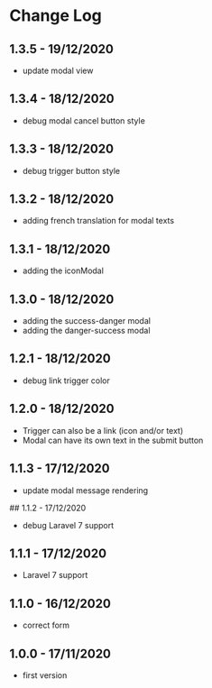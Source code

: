 # Change Log

## 1.3.5 - 19/12/2020

- update modal view

## 1.3.4 - 18/12/2020

- debug modal cancel button style

## 1.3.3 - 18/12/2020

- debug trigger button style

## 1.3.2 - 18/12/2020

- adding french translation for modal texts

## 1.3.1 - 18/12/2020

- adding the iconModal

## 1.3.0 - 18/12/2020

- adding the success-danger modal
- adding the danger-success modal

## 1.2.1 - 18/12/2020

- debug link trigger color

## 1.2.0 - 18/12/2020

- Trigger can also be a link (icon and/or text)
- Modal can have its own text in the submit button

## 1.1.3 - 17/12/2020

- update modal message rendering

## 1.1.2 - 17/12/2020

- debug Laravel 7 support

## 1.1.1 - 17/12/2020

- Laravel 7 support

## 1.1.0 - 16/12/2020

- correct form

## 1.0.0 - 17/11/2020

- first version
